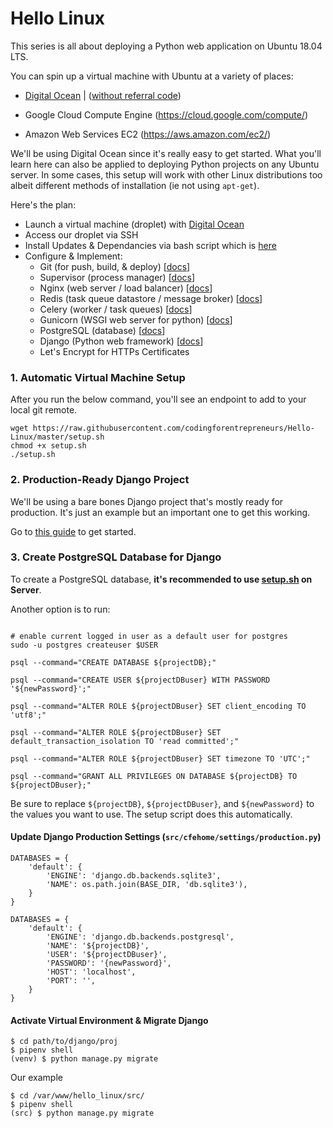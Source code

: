 # Hello Linux


This series is all about deploying a Python web application on Ubuntu 18.04 LTS.


You can spin up a virtual machine with Ubuntu at a variety of places: 

- [Digital Ocean](https://kirr.co/l8v1n1) | ([without referral code](https://www.digitalocean.com))

- Google Cloud Compute Engine (https://cloud.google.com/compute/)

- Amazon Web Services EC2 (https://aws.amazon.com/ec2/)


We'll be using Digital Ocean since it's really easy to get started. What you'll learn here can also be applied to deploying Python projects on any Ubuntu server. In some cases, this setup will work with other Linux distributions too albeit different methods of installation (ie not using `apt-get`).


Here's the plan:

- Launch a virtual machine (droplet) with [Digital Ocean](https://kirr.co/l8v1n1)
- Access our droplet via SSH 
- Install Updates & Dependancies via bash script which is [here](./setup.sh)
- Configure & Implement:
    - Git (for push, build, & deploy) [[docs](https://git-scm.com/)]
    - Supervisor (process manager) [[docs](http://supervisord.org)]
    - Nginx (web server / load balancer) [[docs](http://nginx.org/en/docs/)]
    - Redis (task queue datastore / message broker) [[docs](https://redis.io/documentation)]
    - Celery (worker / task queues) [[docs](http://www.celeryproject.org/)]
    - Gunicorn (WSGI web server for python) [[docs](https://gunicorn.org/)]
    - PostgreSQL (database) [[docs](https://www.postgresql.org/docs/)]
    - Django (Python web framework) [[docs](https://www.djangoproject.com)]
    - Let's Encrypt for HTTPs Certificates


### 1. Automatic Virtual Machine Setup
After you run the below command, you'll see an endpoint to add to your local git remote.

```console
wget https://raw.githubusercontent.com/codingforentrepreneurs/Hello-Linux/master/setup.sh
chmod +x setup.sh
./setup.sh
```


### 2. Production-Ready Django Project
We'll be using a bare bones Django project that's mostly ready for production. It's just an example but an important one to get this working.

Go to [this guide](https://kirr.co/8mjnna) to get started.


### 3. Create PostgreSQL Database for Django

To create a PostgreSQL database, **it's recommended to use [setup.sh](./setup.sh) on Server**. 

Another option is to run:

```console

# enable current logged in user as a default user for postgres
sudo -u postgres createuser $USER

psql --command="CREATE DATABASE ${projectDB};"

psql --command="CREATE USER ${projectDBuser} WITH PASSWORD '${newPassword}';"

psql --command="ALTER ROLE ${projectDBuser} SET client_encoding TO 'utf8';"

psql --command="ALTER ROLE ${projectDBuser} SET default_transaction_isolation TO 'read committed';"

psql --command="ALTER ROLE ${projectDBuser} SET timezone TO 'UTC';"

psql --command="GRANT ALL PRIVILEGES ON DATABASE ${projectDB} TO ${projectDBuser};"

```

Be sure to replace `${projectDB}`, `${projectDBuser}`, and `${newPassword}` to the values you want to use. The setup script does this automatically.

#### Update Django Production Settings (`src/cfehome/settings/production.py`)
```
DATABASES = {
    'default': {
        'ENGINE': 'django.db.backends.sqlite3',
        'NAME': os.path.join(BASE_DIR, 'db.sqlite3'),
    }
}

DATABASES = {
    'default': {
        'ENGINE': 'django.db.backends.postgresql',
        'NAME': '${projectDB}',
        'USER': '${projectDBuser}',
        'PASSWORD': '{newPassword}',
        'HOST': 'localhost',
        'PORT': '',
    }
}
```

#### Activate Virtual Environment & Migrate Django
```console
$ cd path/to/django/proj
$ pipenv shell
(venv) $ python manage.py migrate
```

Our example
```console
$ cd /var/www/hello_linux/src/
$ pipenv shell
(src) $ python manage.py migrate
```


